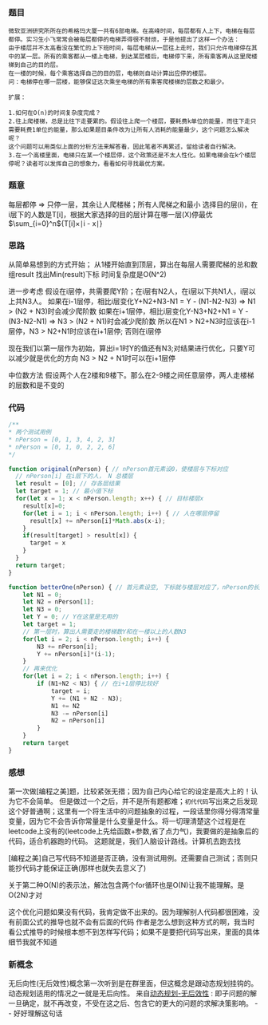 ### 题目
```
微软亚洲研究所所在的希格玛大厦一共有6部电梯。在高峰时间，每层都有人上下，电梯在每层都停。实习生小飞常常会被每层都停的电梯弄得很不耐烦，于是他提出了这样一个办法：
由于楼层并不太高看没在繁忙的上下班时间，每层电梯从一层往上走时，我们只允许电梯停在其中的某一层。所有的乘客都从一楼上电梯，到达某层楼后，电梯停下来，所有乘客再从这里爬楼梯到自己的目的层。
在一楼的时候，每个乘客选择自己的目的层，电梯则自动计算出应停的楼层。
问：电梯停在哪一层楼，能够保证这次乘坐电梯的所有乘客爬楼梯的层数之和最少。

扩展：

1.如何在O(n)的时间复杂度完成？
2.往上爬楼梯，总是比往下走要累的。假设往上爬一个楼层，要耗费k单位的能量，而往下走只需要耗费1单位的能量，那么如果题目条件改为让所有人消耗的能量最少，这个问题怎么解决呢？
这个问题可以用类似上面的分析方法来解答看，因此笔者不再累述，留给读者自行解决。
3.在一个高楼里面，电梯只在某一个楼层停，这个政策还是不太人性化。如果电梯会在k个楼层停呢？读者可以发挥自己的想象力，看看如何寻找最优方案。
```

### 题意
每层都停 => 只停一层，其余让人爬楼梯；所有人爬梯之和最小
选择目的层(i)，在i层下的人数是T[i]，根据大家选择的目的层计算在哪一层(X)停最优
$\sum_{i=0}^n$$\lbrace$T[i]$\times$$\mid$i - x$\mid$$\rbrace$

### 思路 
从简单易想到的方式开始； 
从1楼开始直到顶层，算出在每层人需要爬梯的总和数组result 
找出Min(result)下标 
时间复杂度是O(N^2) 

进一步考虑 
假设在i层停，共需要爬Y阶；在i层有N2人，在i层以下共N1人，i层以上共N3人。 
如果在i-1层停，相比i层变化Y+N2+N3-N1 = Y - (N1-N2-N3) => N1 > (N2 + N3)时会减少爬阶数 
如果在i+1层停，相比i层变化Y-N3+N2+N1 = Y - (N3-N2-N1) => N3 > (N2 + N1)时会减少爬阶数 
所以在N1 > N2+N3时应该在i-1层停，N3 > N2+N1时应该在i+1层停; 否则在i层停 

现在我们以第一层作为初始，算出i=1时Y的值还有N3;对结果进行优化，只要Y可以减少就是优化的方向 
N3 > N2 + N1时可以在i+1层停 

中位数方法
假设两个人在2楼和9楼下。那么在2-9楼之间任意层停，两人走楼梯的层数和是不变的

### 代码
```js
/**
* 两个测试用例
* nPerson = [0, 1, 3, 4, 2, 3]
* nPerson = [0, 1, 0, 2, 2, 6]
*/

function original(nPerson) { // nPerson首元素设0，使楼层与下标对应
  // nPerson[i] 在i层下的人， N 总楼层
  let result = [0]; // 存各层结果
  let target = 1; // 最小值下标
  for(let x = 1; x < nPerson.length; x++) { // 目标楼层x
    result[x]=0;
    for(let i = 1; i < nPerson.length; i++) { // 人在哪层停留
      result[x] += nPerson[i]*Math.abs(x-i);
    }
    if(result[target] > result[x]) {
      target = x
    }
  }
  return target;
}

function betterOne(nPerson) { // 首元素设空, 下标就与楼层对应了，nPerson的长度-1就是楼层数
    let N1 = 0;
    let N2 = nPerson[1];
    let N3 = 0;
    let Y = 0; // Y在这里是无用的
    let target = 1;
    // 第一层时，算出人需要走的楼梯数Y和在一楼以上的人数N3
    for(let i = 2; i < nPerson.length; i++) {
        N3 += nPerson[i];
        Y += nPerson[i]*(i-1);
    }
    // 再来优化
    for(let i = 2; i < nPerson.length; i++) {
        if (N1+N2 < N3) { // 在i+1层停比较好
            target = i;
            Y += (N1 + N2 - N3);
            N1 += N2
            N3 -= nPerson[i]
            N2 = nPerson[i]
        }
    }
    return target
}
```

### 感想
第一次做[编程之美]题，比较紧张无措；因为自己内心给它的设定是高大上的！认为它不会简单。
但是做过一个之后，并不是所有题都难；`初代代码`写出来之后发现这个好普通啊；这里有一个将生活中的问题抽象的过程，一段话里你得分得清常量变量，因为它不会告诉你常量是什么变量是什么。将一切理清楚这个过程是在leetcode上没有的(leetcode上先给函数+参数,省了点力气)，我要做的是抽象后的代码，适合机器跑的代码。
这题就是，我们人脑设计路线。计算机去跑去找

[编程之美]自己写代码不知道是否正确，没有测试用例。还需要自己测试；否则只能抄代码才能保证正确(那样也就失去意义了)

关于第二种O(N)的表示法，解法包含两个for循环也是O(N)让我不能理解。是O(2N)才对

这个优化问题如果没有代码，我肯定做不出来的。因为理解别人代码都很困难，没有前面公式的推导也就不会有后面的代码
作者是怎么想到这种方式的啊，我当时看公式推导的时候根本想不到怎样写代码；如果不是要把代码写出来，里面的具体细节我就不知道


### 新概念
无后向性(无后效性)概念第一次听到是在群里面，但这概念是跟动态规划挂钩的。动态规划适用的情况之一就是无后向性。
来自[动态规划-无后效性](https://zh.wikipedia.org/wiki/%E5%8A%A8%E6%80%81%E8%A7%84%E5%88%92#%E9%80%82%E7%94%A8%E6%83%85%E5%86%B5)
: 即子问题的解一旦确定，就不再改变，不受在这之后、包含它的更大的问题的求解决策影响。 -- 好好理解这句话

